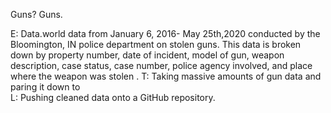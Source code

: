 Guns? Guns.

E: Data.world data from January 6, 2016- May 25th,2020 conducted by the Bloomington, IN police department on stolen guns. This data is broken down by property number, date of incident, model of gun, weapon description, case status, case number, police agency involved, and place where the weapon was stolen . 
T: Taking massive amounts of gun data and paring it down to  
L: Pushing cleaned data onto a GitHub repository.
